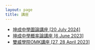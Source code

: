 ```yaml
---
layout: page
title: 講座
---
```


- <a href="https://raw.githubusercontent.com/Tristanchaang/tristanchaang.github.io/main/downloads/kcgraph.pptx" download>坤成中學圖論講座 [20 July 2024]</a>
- <a href="https://raw.githubusercontent.com/Tristanchaang/tristanchaang.github.io/main/downloads/kcprob.pptx" download>坤成中學概率論講座 [6 June 2023]</a>
- <a href="https://raw.githubusercontent.com/Tristanchaang/tristanchaang.github.io/main/downloads/sunwaytalk27april2023.pdf" download>雙威學院OMK講座 [27, 28 April 2023]</a>
